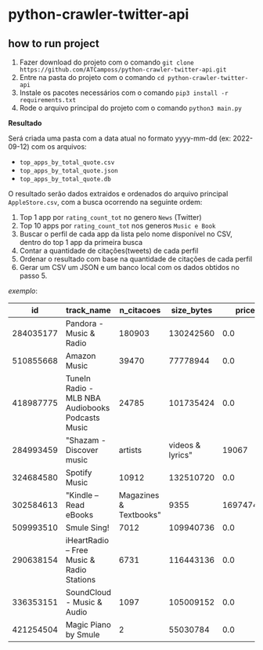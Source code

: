 # python-crawler-twitter-api

## how to run project

1. Fazer download do projeto com o comando `git clone https://github.com/ATCamposs/python-crawler-twitter-api.git`
2. Entre na pasta do projeto com o comando `cd python-crawler-twitter-api`
3. Instale os pacotes necessários com o comando `pip3 install -r requirements.txt`
4. Rode o arquivo principal do projeto com o comando `python3 main.py`

**Resultado**

Será criada uma pasta com a data atual no formato yyyy-mm-dd (ex: 2022-09-12) com os arquivos:
 - `top_apps_by_total_quote.csv`
 - `top_apps_by_total_quote.json` 
 - `top_apps_by_total_quote.db` 
 
O resultado serão dados extraidos e ordenados do arquivo principal `AppleStore.csv`, com a busca ocorrendo na seguinte ordem:
1. Top 1 app por `rating_count_tot` no genero `News` (Twitter)
2. Top 10 apps por `rating_count_tot` nos generos `Music e Book`
3. Buscar o perfil de cada app da lista pelo nome disponível no CSV, dentro do top 1 app da primeira busca
4. Contar a quantidade de citações(tweets) de cada perfil
5. Ordenar o resultado com base na quantidade de citações de cada perfil
6. Gerar um CSV um JSON e um banco local com os dados obtidos no passo 5.
 
 *exemplo*:
 
 id | track_name | n_citacoes | size_bytes | price | prime_genre
--- | --- | --- | --- | --- | --- 
284035177 | Pandora - Music & Radio | 180903 | 130242560 | 0.0 | Music
510855668 | Amazon Music | 39470 | 77778944 | 0.0 | Music
418987775 | TuneIn Radio - MLB NBA Audiobooks Podcasts Music | 24785 | 101735424 | 0.0 | Music
284993459 | "Shazam - Discover music |  artists |  videos & lyrics" | 19067 | 147093504 | 0.0 | Music
324684580 | Spotify Music | 10912 | 132510720 | 0.0 | Music
302584613 | "Kindle – Read eBooks |  Magazines & Textbooks" | 9355 | 169747456 | 0.0 | Book
509993510 | Smule Sing! | 7012 | 109940736 | 0.0 | Music
290638154 | iHeartRadio – Free Music & Radio Stations | 6731 | 116443136 | 0.0 | Music
336353151 | SoundCloud - Music & Audio | 1097 | 105009152 | 0.0 | Music
421254504 | Magic Piano by Smule | 2 | 55030784 | 0.0 | Music
